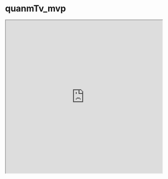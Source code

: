 # quanmTv_mvp

<iframe height=498 width=510 src="https://github.com/chenrongfa/quanmTv_mvp/raw/master/1.mp4"/>
